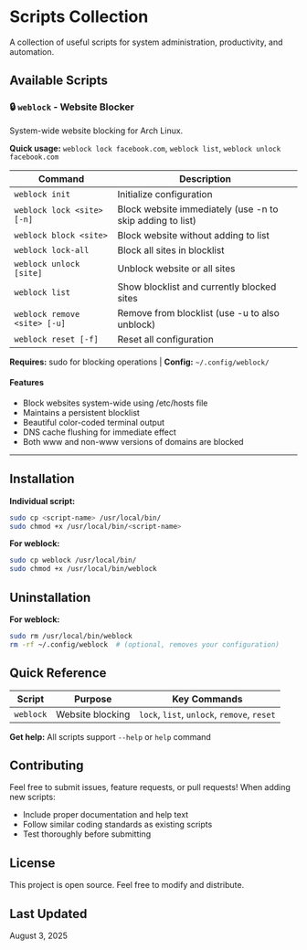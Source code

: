 # Scripts Collection

A collection of useful scripts for system administration, productivity, and automation.

## Available Scripts

### 🔒 `weblock` - Website Blocker
System-wide website blocking for Arch Linux.

**Quick usage:** `weblock lock facebook.com`, `weblock list`, `weblock unlock facebook.com`

| Command | Description |
|---------|-------------|
| `weblock init` | Initialize configuration |
| `weblock lock <site> [-n]` | Block website immediately (use -n to skip adding to list) |
| `weblock block <site>` | Block website without adding to list |
| `weblock lock-all` | Block all sites in blocklist |
| `weblock unlock [site]` | Unblock website or all sites |
| `weblock list` | Show blocklist and currently blocked sites |
| `weblock remove <site> [-u]` | Remove from blocklist (use -u to also unblock) |
| `weblock reset [-f]` | Reset all configuration |

**Requires:** sudo for blocking operations | **Config:** `~/.config/weblock/`

#### Features
- Block websites system-wide using /etc/hosts file
- Maintains a persistent blocklist
- Beautiful color-coded terminal output
- DNS cache flushing for immediate effect
- Both www and non-www versions of domains are blocked

---

## Installation

**Individual script:**
```bash
sudo cp <script-name> /usr/local/bin/
sudo chmod +x /usr/local/bin/<script-name>
```

**For weblock:**
```bash
sudo cp weblock /usr/local/bin/
sudo chmod +x /usr/local/bin/weblock
```

## Uninstallation

**For weblock:**
```bash
sudo rm /usr/local/bin/weblock
rm -rf ~/.config/weblock  # (optional, removes your configuration)
```

## Quick Reference

| Script | Purpose | Key Commands |
|--------|---------|--------------|
| `weblock` | Website blocking | `lock`, `list`, `unlock`, `remove`, `reset` |

**Get help:** All scripts support `--help` or `help` command

## Contributing

Feel free to submit issues, feature requests, or pull requests! When adding new scripts:
- Include proper documentation and help text
- Follow similar coding standards as existing scripts  
- Test thoroughly before submitting

## License

This project is open source. Feel free to modify and distribute.

## Last Updated

August 3, 2025